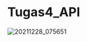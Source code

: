 # Tugas4_API

![20211228_075651](https://user-images.githubusercontent.com/95747863/147514354-bacfd419-a64a-48b6-b04d-793a739ed0ab.gif)

